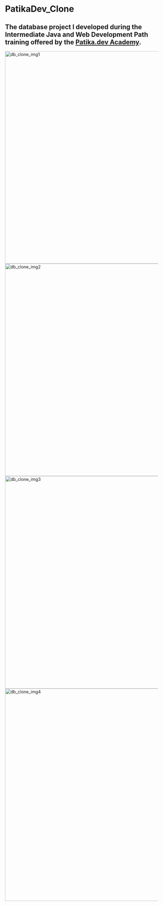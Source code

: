 # PatikaDev_Clone
## The database project I developed during the Intermediate Java and Web Development Path training offered by the [Patika.dev Academy](https://www.patika.dev/tr).

<img width="699" alt="db_clone_img1" src="https://github.com/berilkln/PatikaDev_Clone/assets/108799436/cd7be933-1a7c-44d6-bcc6-5ee79266eb84">
<img width="699" alt="db_clone_img2" src="https://github.com/berilkln/PatikaDev_Clone/assets/108799436/7dbe4e73-aea8-44ec-aac8-9362d69b852d">
<img width="699" alt="db_clone_img3" src="https://github.com/berilkln/PatikaDev_Clone/assets/108799436/b1d76f2b-fe8f-4e73-81a2-cd3408012804">
<img width="699" alt="db_clone_img4" src="https://github.com/berilkln/PatikaDev_Clone/assets/108799436/95bf13a2-1c88-41d5-a978-03d1c3cf2e86">
